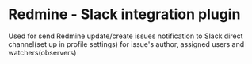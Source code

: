 Redmine - Slack integration plugin
======================
Used for send Redmine update/create issues notification to Slack direct channel(set up in profile settings) for issue's author, assigned users and watchers(observers)
